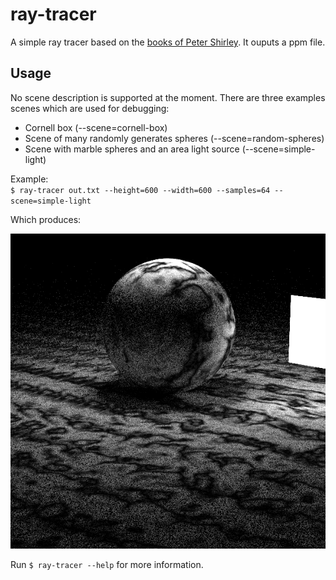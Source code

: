 # ray-tracer
A simple ray tracer based on the [books of Peter Shirley](https://raytracing.github.io/).
It ouputs a ppm file.

## Usage
No scene description is supported at the moment.
There are three examples scenes which are used for debugging:  
  - Cornell box (--scene=cornell-box)  
  - Scene of many randomly generates spheres (--scene=random-spheres)  
  - Scene with marble spheres and an area light source (--scene=simple-light)

Example:  
``
$ ray-tracer out.txt --height=600 --width=600 --samples=64 --scene=simple-light
``  
  
Which produces:  
  
![Image description](https://github.com/IDragnev/ray-tracer/blob/dev/produced_images/simple-light.png)  
  
Run ``$ ray-tracer --help`` for more information.
